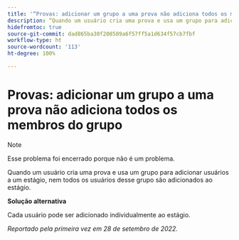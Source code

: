 ```yaml
---
title: '“Provas: adicionar um grupo a uma prova não adiciona todos os membros do grupo”'
description: “Quando um usuário cria uma prova e usa um grupo para adicionar usuários a um estágio, nem todos os usuários desse grupo são adicionados ao estágio.”
hidefromtoc: true
source-git-commit: dad865ba30f208589a6f57ff5a1d634f57cb7fbf
workflow-type: ht
source-wordcount: '113'
ht-degree: 100%

---
```



# Provas: adicionar um grupo a uma prova não adiciona todos os membros do grupo

<!--This issue is on the WF and WFP TOCs-->

>[!NOTE]
>
>Esse problema foi encerrado porque não é um problema.

Quando um usuário cria uma prova e usa um grupo para adicionar usuários a um estágio, nem todos os usuários desse grupo são adicionados ao estágio.

**Solução alternativa**

Cada usuário pode ser adicionado individualmente ao estágio.

_Reportado pela primeira vez em 28 de setembro de 2022._

